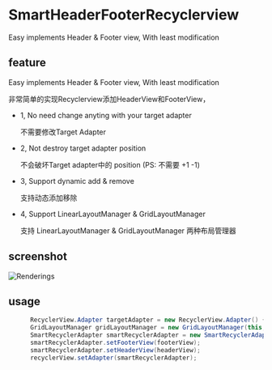 # SmartHeaderFooterRecyclerview
Easy implements Header &amp; Footer view, With least modification

## feature
Easy implements Header &amp; Footer view, With least modification

非常简单的实现Recyclerview添加HeaderView和FooterView，
* 1, No need change anyting with your target adapter

     不需要修改Target Adapter
* 2, Not destroy target adapter position

     不会破坏Target adapter中的 position (PS: 不需要 +1 -1)
* 3, Support dynamic add & remove

     支持动态添加移除
* 4, Support LinearLayoutManager & GridLayoutManager
 
    支持 LinearLayoutManager & GridLayoutManager 两种布局管理器

## screenshot
![Renderings](https://github.com/songhanghang/SmartHeaderFooterRecyclerview/blob/master/screenshot/hammerheadMRA58Nsonghang04252016170327.gif)

## usage

```java
      RecyclerView.Adapter targetAdapter = new RecyclerView.Adapter() { ... };
      GridLayoutManager gridLayoutManager = new GridLayoutManager(this, 3);
      SmartRecyclerAdapter smartRecyclerAdapter = new SmartRecyclerAdapter(targetAdapter, gridLayoutManager);
      smartRecyclerAdapter.setFooterView(footerView);
      smartRecyclerAdapter.setHeaderView(headerView);
      recyclerView.setAdapter(smartRecyclerAdapter);
```
